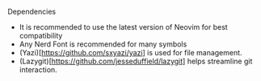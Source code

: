 Dependencies
- It is recommended to use the latest version of Neovim for best compatibility
- Any Nerd Font is recommended for many symbols
- (Yazi)[https://github.com/sxyazi/yazi] is used for file management.
- (Lazygit)[https://github.com/jesseduffield/lazygit] helps streamline git interaction.

